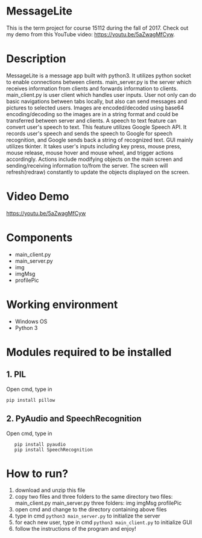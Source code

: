 # MessageLite
This is the term project for course 15112 during the fall of 2017. Check out my demo from this YouTube video: https://youtu.be/5aZwagMfCyw.

# Description
MessageLite is a message app built with python3. It utilizes python socket to enable connections between clients. main_server.py is the server which receives information from clients and forwards information to clients. main_client.py is user client which handles user inputs. User not only can do basic navigations between tabs locally, but also can send messages and pictures to selected users. Images are encoded/decoded using base64 encoding/decoding so the images are in a string format and could be transferred between server and clients. A speech to text feature can convert user's speech to text. This feature utilizes Google Speech API. It records user's speech and sends the speech to Google for speech recognition, and Google sends back a string of recognized text. GUI mainly utilizes tkinter. It takes user's inputs including key press, mouse press, mouse release, mouse hover and mouse wheel, and trigger actions accordingly. Actions include modifying objects on the main screen and sending/receiving information to/from the server. The screen will refresh(redraw) constantly to update the objects displayed on the screen. 

# Video Demo
https://youtu.be/5aZwagMfCyw

# Components
- main_client.py
- main_server.py
- img
- imgMsg
- profilePic

# Working environment
- Windows OS
- Python 3

# Modules required to be installed
## 1. PIL
  Open cmd, type in 
  ```
  pip install pillow
  ```
## 2. PyAudio and SpeechRecognition
  Open cmd, type in 
  ```
     pip install pyaudio
     pip install SpeechRecognition
  ```

# How to run?
1. download and unzip this file
2. copy two files and three folders to the same directory
two files: main_client.py main_server.py
three folders: img imgMsg profilePic
3. open cmd and change to the directory containing above files 
4. type in cmd ```python3 main_server.py``` to initialize the server 
5. for each new user, type in cmd ```python3 main_client.py``` to initialize GUI 
6. follow the instructions of the program and enjoy!



